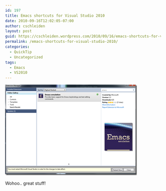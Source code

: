 ```yaml
---
id: 197
title: Emacs shortcuts for Visual Studio 2010
date: 2010-09-16T12:02:05-07:00
author: cschleiden
layout: post
guid: https://cschleiden.wordpress.com/2010/09/16/emacs-shortcuts-for-visual-studio-2010/
permalink: /emacs-shortcuts-for-visual-studio-2010/
categories:
  - QuickTip
  - Uncategorized
tags:
  - Emacs
  - VS2010
---
```

[<img style="border-bottom:0;border-left:0;display:inline;border-top:0;border-right:0;" title="image" border="0" alt="image" src="/assets/wp-content/uploads/2010/09/image_thumb.png" width="427" height="295" />](/assets/wp-content/uploads/2010/09/image.png) 

Wohoo.. great stuff!